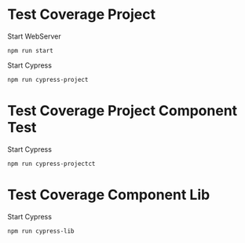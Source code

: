 # Test Coverage Project

Start WebServer

`npm run start`

Start Cypress

`npm run cypress-project`


# Test Coverage Project Component Test

Start Cypress

`npm run cypress-projectct`

# Test Coverage Component Lib

Start Cypress

`npm run cypress-lib`